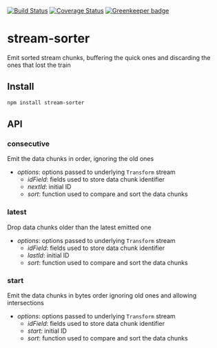 [![Build Status](https://travis-ci.org/Takeafile/stream-sorter.svg?branch=master)](https://travis-ci.org/Takeafile/stream-sorter)
[![Coverage Status](https://coveralls.io/repos/github/Takeafile/stream-sorter/badge.svg?branch=master)](https://coveralls.io/github/Takeafile/stream-sorter?branch=master)
[![Greenkeeper badge](https://badges.greenkeeper.io/Takeafile/stream-sorter.svg)](https://greenkeeper.io/)

# stream-sorter

Emit sorted stream chunks, buffering the quick ones and discarding the ones that
lost the train

## Install

```sh
npm install stream-sorter
```

## API

### consecutive

Emit the data chunks in order, ignoring the old ones

- *options*: options passed to underlying `Transform` stream
  - *idField*: fields used to store data chunk identifier
  - *nextId*: initial ID
  - *sort*: function used to compare and sort the data chunks

### latest

Drop data chunks older than the latest emitted one

- *options*: options passed to underlying `Transform` stream
  - *idField*: fields used to store data chunk identifier
  - *lastId*: initial ID
  - *sort*: function used to compare and sort the data chunks

### start

Emit the data chunks in bytes order ignoring old ones and allowing intersections

- *options*: options passed to underlying `Transform` stream
  - *idField*: fields used to store data chunk identifier
  - *start*: initial ID
  - *sort*: function used to compare and sort the data chunks
